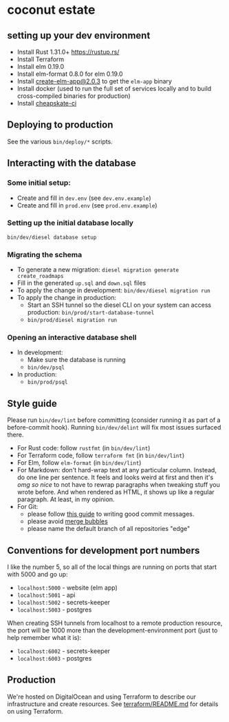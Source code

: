 # coconut estate

## setting up your dev environment

* Install Rust 1.31.0+ <https://rustup.rs/>
* Install Terraform
* Install elm 0.19.0
* Install elm-format 0.8.0 for elm 0.19.0
* Install create-elm-app@2.0.3 to get the `elm-app` binary
* Install docker (used to run the full set of services locally and to build cross-compiled binaries for production)
* Install [cheapskate-ci](https://github.com/maxjacobson/cheapskate-ci)

## Deploying to production

See the various `bin/deploy/*` scripts.

## Interacting with the database

### Some initial setup:

* Create and fill in `dev.env` (see `dev.env.example`)
* Create and fill in `prod.env` (see `prod.env.example`)

### Setting up the initial database locally

```shell
bin/dev/diesel database setup
```

### Migrating the schema

* To generate a new migration: `diesel migration generate create_roadmaps`
* Fill in the generated `up.sql` and `down.sql` files
* To apply the change in development: `bin/dev/diesel migration run`
* To apply the change in production:
  * Start an SSH tunnel so the diesel CLI on your system can access production: `bin/prod/start-database-tunnel`
  * `bin/prod/diesel migration run`

### Opening an interactive database shell

* In development:
  * Make sure the database is running
  * `bin/dev/psql`
* In production:
  * `bin/prod/psql`

## Style guide

Please run `bin/dev/lint` before committing (consider running it as part of a before-commit hook).
Running `bin/dev/delint` will fix most issues surfaced there.

- For Rust code: follow `rustfmt` (in `bin/dev/lint`)
- For Terraform code, follow `terraform fmt` (in `bin/dev/lint`)
- For Elm, follow `elm-format` (in `bin/dev/lint`)
- For Markdown: don't hard-wrap text at any particular column.
  Instead, do one line per sentence.
  It feels and looks weird at first and then it's _omg so nice_ to not have to rewrap paragraphs when tweaking stuff you wrote before.
  And when rendered as HTML, it shows up like a regular paragraph.
  At least, in my opinion.
- For Git:
  - please follow [this guide][git-commit-messages] to writing good commit messages.
  - please avoid [merge bubbles]
  - please name the default branch of all repositories "edge"

[git-commit-messages]: https://tbaggery.com/2008/04/19/a-note-about-git-commit-messages.html
[merge bubbles]: https://stackoverflow.com/a/26239382

## Conventions for development port numbers

I like the number 5, so all of the local things are running on ports that start with 5000 and go up:

- `localhost:5000` - website (elm app)
- `localhost:5001` - api
- `localhost:5002` - secrets-keeper
- `localhost:5003` - postgres

When creating SSH tunnels from localhost to a remote production resource, the port will be 1000 more than the development-environment port (just to help remember what it is):

- `localhost:6002` - secrets-keeper
- `localhost:6003` - postgres

## Production

We're hosted on DigitalOcean and using Terraform to describe our infrastructure and create resources.
See [terraform/README.md](terraform/README.md) for details on using Terraform.

